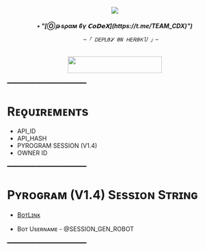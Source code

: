 <p align="center"><a href="https://t.me/@Op_CoDeX"><img src="https://te.legra.ph/file/63531adaa61fd0c91a556.jpg"></a></p>   
  
  <h6 align="center">   
     <b>• "[Ⓞթ ѕραм  ϐγ 𝗖𝗼𝗗𝗲𝗫](https://t.me/TEAM_CDX)") </b>   
  
  
           ─「 ᎠᎬᏢᏞϴᎽ ϴΝ ᎻᎬᎡϴᏦႮ 」─   
  
   </h3>   
  
   <p align="center"><a href="https://dashboard.heroku.com/new?template=https://github.com/MrH4CK3R474/CDX-USERBOT"> <img src="https://img.shields.io/badge/Deploy%20On%20Heroku-bringle?style=for-the-badge&logo=heroku" width="220" height="38.45"/></a></p>   
   ━━━━━━━━━━━━━━━━━━━━━━   
  
   # Rᴇǫᴜɪʀᴇᴍᴇɴᴛs   
   - API_ID   
   - API_HASH   
   - PYROGRAM SESSION (V1.4)   
   - OWNER ID   
  
   ━━━━━━━━━━━━━━━━━━━━━━   
  
   # Pʏʀᴏɢʀᴀᴍ (V1.4) Sᴇssɪᴏɴ Sᴛʀɪɴɢ   
  
   - [BᴏᴛLɪɴᴋ](https://t.me/SESSION_GEN_ROBOT)   
  
   - Bᴏᴛ Usᴇʀɴᴀᴍᴇ - @SESSION_GEN_ROBOT   
  
   ━━━━━━━━━━━━━━━━━━━━━━ 

